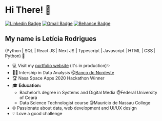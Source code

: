 <h1>Hi There! 👋</h1>

[![Linkedin Badge](https://img.shields.io/badge/-LinkedIn-181818?style=flat-square&logo=Linkedin&logoColor=white&link=https://www.linkedin.com/in/leticiar-io)](www.linkedin.com/in/leticiar-io)
[![Gmail Badge](https://img.shields.io/badge/-leticia.rodrigues20021@gmail.com-181818?style=flat-square&logo=Gmail&logoColor=white&link=mailto:leticia.rodrigues20021@gmail.com)](mailto:leticia.rodrigues20021@gmail.com)
[![Behance Badge](https://img.shields.io/badge/-Behance-181818?style=flat-square&logo=Behance&logoColor=white&link=https://www.behance.net/leticiar-io)](https://www.behance.net/leticiar-io)


## My name is Letícia Rodrigues
(Python | SQL | React JS | Next JS | Typescript | Javascript | HTML | CSS | Python) 🚀
- 💻 Visit my [portfolio website](https://lefolio.vercel.app/) (it's in production)✨
- 👩‍💻 Intership in Data Analysis @[Banco do Nordeste](https://www.bnb.gov.br/)
- 🏆 Nasa Space Apps 2020 Hackathon Winner
- 🎓 **Education:** 
  - Bachelor’s degree in Systems and Digital Media @Federal University of Ceará
  - Data Science Technologist course @Maurício de Nassau College
- 🌐 Passionate about data, web development and UI/UX design
- 💡 Love a good challenge
